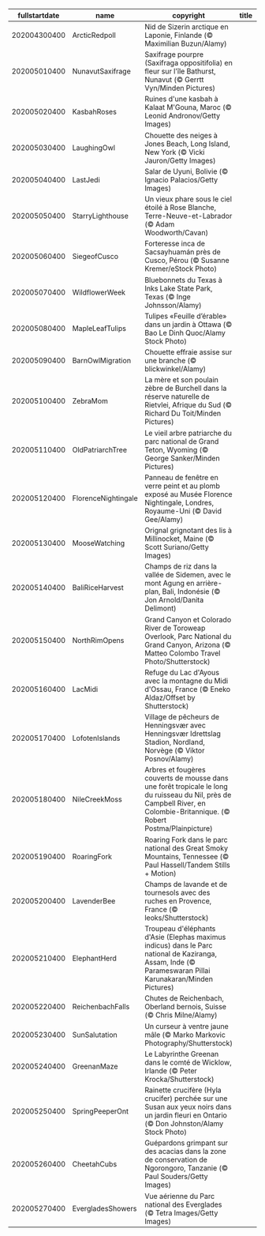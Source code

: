|fullstartdate|name|copyright|title|image|
|--|--|--|--|--|
202004300400|ArcticRedpoll|Nid de Sizerin arctique en Laponie, Finlande (© Maximilian Buzun/Alamy)||![](/fr-CA/2020/05/202004300400ArcticRedpoll.jpg)|
202005010400|NunavutSaxifrage|Saxifrage pourpre (Saxifraga oppositifolia) en fleur sur l'île Bathurst, Nunavut (© Gerrtt Vyn/Minden Pictures)||![](/fr-CA/2020/05/202005010400NunavutSaxifrage.jpg)|
202005020400|KasbahRoses|Ruines d'une kasbah à Kalaat M'Gouna, Maroc (© Leonid Andronov/Getty Images)||![](/fr-CA/2020/05/202005020400KasbahRoses.jpg)|
202005030400|LaughingOwl|Chouette des neiges à Jones Beach, Long Island, New York (© Vicki Jauron/Getty Images)||![](/fr-CA/2020/05/202005030400LaughingOwl.jpg)|
202005040400|LastJedi|Salar de Uyuni, Bolivie (© Ignacio Palacios/Getty Images)||![](/fr-CA/2020/05/202005040400LastJedi.jpg)|
202005050400|StarryLighthouse|Un vieux phare sous le ciel étoilé à Rose Blanche, Terre-Neuve-et-Labrador (© Adam Woodworth/Cavan)||![](/fr-CA/2020/05/202005050400StarryLighthouse.jpg)|
202005060400|SiegeofCusco|Forteresse inca de Sacsayhuamán près de Cusco, Pérou (© Susanne Kremer/eStock Photo)||![](/fr-CA/2020/05/202005060400SiegeofCusco.jpg)|
202005070400|WildflowerWeek|Bluebonnets du Texas à Inks Lake State Park, Texas (© Inge Johnsson/Alamy)||![](/fr-CA/2020/05/202005070400WildflowerWeek.jpg)|
202005080400|MapleLeafTulips|Tulipes «Feuille d’érable» dans un jardin à Ottawa (© Bao Le Dinh Quoc/Alamy Stock Photo)||![](/fr-CA/2020/05/202005080400MapleLeafTulips.jpg)|
202005090400|BarnOwlMigration|Chouette effraie assise sur une branche (© blickwinkel/Alamy)||![](/fr-CA/2020/05/202005090400BarnOwlMigration.jpg)|
202005100400|ZebraMom|La mère et son poulain zèbre de Burchell dans la réserve naturelle de Rietvlei, Afrique du Sud (© Richard Du Toit/Minden Pictures)||![](/fr-CA/2020/05/202005100400ZebraMom.jpg)|
202005110400|OldPatriarchTree|Le vieil arbre patriarche du parc national de Grand Teton, Wyoming (© George Sanker/Minden Pictures)||![](/fr-CA/2020/05/202005110400OldPatriarchTree.jpg)|
202005120400|FlorenceNightingale|Panneau de fenêtre en verre peint et au plomb exposé au Musée Florence Nightingale, Londres, Royaume-Uni (© David Gee/Alamy)||![](/fr-CA/2020/05/202005120400FlorenceNightingale.jpg)|
202005130400|MooseWatching|Orignal grignotant des lis à Millinocket, Maine (© Scott Suriano/Getty Images)||![](/fr-CA/2020/05/202005130400MooseWatching.jpg)|
202005140400|BaliRiceHarvest|Champs de riz dans la vallée de Sidemen, avec le mont Agung en arrière-plan, Bali, Indonésie (© Jon Arnold/Danita Delimont)||![](/fr-CA/2020/05/202005140400BaliRiceHarvest.jpg)|
202005150400|NorthRimOpens|Grand Canyon et Colorado River de Toroweap Overlook, Parc National du Grand Canyon, Arizona (© Matteo Colombo Travel Photo/Shutterstock)||![](/fr-CA/2020/05/202005150400NorthRimOpens.jpg)|
202005160400|LacMidi|Refuge du Lac d'Ayous avec la montagne du Midi d'Ossau, France (© Eneko Aldaz/Offset by Shutterstock)||![](/fr-CA/2020/05/202005160400LacMidi.jpg)|
202005170400|LofotenIslands|Village de pêcheurs de Henningsvær avec Henningsvær Idrettslag Stadion, Nordland, Norvège (© Viktor Posnov/Alamy)||![](/fr-CA/2020/05/202005170400LofotenIslands.jpg)|
202005180400|NileCreekMoss|Arbres et fougères couverts de mousse dans une forêt tropicale le long du ruisseau du Nil, près de Campbell River, en Colombie-Britannique. (© Robert Postma/Plainpicture)||![](/fr-CA/2020/05/202005180400NileCreekMoss.jpg)|
202005190400|RoaringFork|Roaring Fork dans le parc national des Great Smoky Mountains, Tennessee (© Paul Hassell/Tandem Stills + Motion)||![](/fr-CA/2020/05/202005190400RoaringFork.jpg)|
202005200400|LavenderBee|Champs de lavande et de tournesols avec des ruches en Provence, France (© leoks/Shutterstock)||![](/fr-CA/2020/05/202005200400LavenderBee.jpg)|
202005210400|ElephantHerd|Troupeau d'éléphants d'Asie (Elephas maximus indicus) dans le Parc national de Kaziranga, Assam, Inde (© Parameswaran Pillai Karunakaran/Minden Pictures)||![](/fr-CA/2020/05/202005210400ElephantHerd.jpg)|
202005220400|ReichenbachFalls|Chutes de Reichenbach, Oberland bernois, Suisse (© Chris Milne/Alamy)||![](/fr-CA/2020/05/202005220400ReichenbachFalls.jpg)|
202005230400|SunSalutation|Un curseur à ventre jaune mâle (© Marko Markovic Photography/Shutterstock)||![](/fr-CA/2020/05/202005230400SunSalutation.jpg)|
202005240400|GreenanMaze|Le Labyrinthe Greenan dans le comté de Wicklow, Irlande (© Peter Krocka/Shutterstock)||![](/fr-CA/2020/05/202005240400GreenanMaze.jpg)|
202005250400|SpringPeeperOnt|Rainette crucifère (Hyla crucifer) perchée sur une Susan aux yeux noirs dans un jardin fleuri en Ontario (© Don Johnston/Alamy Stock Photo)||![](/fr-CA/2020/05/202005250400SpringPeeperOnt.jpg)|
202005260400|CheetahCubs|Guépardons grimpant sur des acacias dans la zone de conservation de Ngorongoro, Tanzanie (© Paul Souders/Getty Images)||![](/fr-CA/2020/05/202005260400CheetahCubs.jpg)|
202005270400|EvergladesShowers|Vue aérienne du Parc national des Everglades (© Tetra Images/Getty Images)||![](/fr-CA/2020/05/202005270400EvergladesShowers.jpg)|
